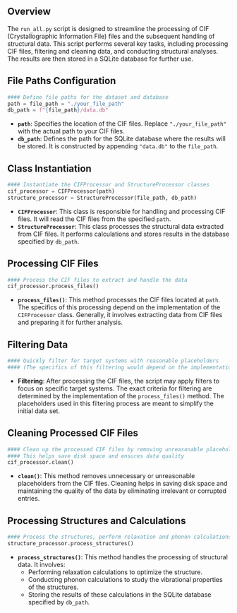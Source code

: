 
## Overview

The `run_all.py` script is designed to streamline the processing of CIF (Crystallographic Information File) files and the subsequent handling of structural data. This script performs several key tasks, including processing CIF files, filtering and cleaning data, and conducting structural analyses. The results are then stored in a SQLite database for further use.

## File Paths Configuration

```python
#### Define file paths for the dataset and database
path = file_path = "./your_file_path"
db_path = f"{file_path}/data.db"
```

- **`path`**: Specifies the location of the CIF files. Replace `"./your_file_path"` with the actual path to your CIF files.
- **`db_path`**: Defines the path for the SQLite database where the results will be stored. It is constructed by appending `"data.db"` to the `file_path`.

## Class Instantiation

```python
#### Instantiate the CIFProcessor and StructureProcessor classes
cif_processor = CIFProcessor(path)
structure_processor = StructureProcessor(file_path, db_path)
```

- **`CIFProcessor`**: This class is responsible for handling and processing CIF files. It will read the CIF files from the specified `path`.
- **`StructureProcessor`**: This class processes the structural data extracted from CIF files. It performs calculations and stores results in the database specified by `db_path`.

## Processing CIF Files

```python
#### Process the CIF files to extract and handle the data
cif_processor.process_files()
```

- **`process_files()`**: This method processes the CIF files located at `path`. The specifics of this processing depend on the implementation of the `CIFProcessor` class. Generally, it involves extracting data from CIF files and preparing it for further analysis.

## Filtering Data

```python
#### Quickly filter for target systems with reasonable placeholders
#### (The specifics of this filtering would depend on the implementation of `process_files`)
```

- **Filtering**: After processing the CIF files, the script may apply filters to focus on specific target systems. The exact criteria for filtering are determined by the implementation of the `process_files()` method. The placeholders used in this filtering process are meant to simplify the initial data set.

## Cleaning Processed CIF Files

```python
#### Clean up the processed CIF files by removing unreasonable placeholders
#### This helps save disk space and ensures data quality
cif_processor.clean()
```

- **`clean()`**: This method removes unnecessary or unreasonable placeholders from the CIF files. Cleaning helps in saving disk space and maintaining the quality of the data by eliminating irrelevant or corrupted entries.

## Processing Structures and Calculations

```python
#### Process the structures, perform relaxation and phonon calculations, and package the results into the database
structure_processor.process_structures()
```

- **`process_structures()`**: This method handles the processing of structural data. It involves:
  - Performing relaxation calculations to optimize the structure.
  - Conducting phonon calculations to study the vibrational properties of the structures.
  - Storing the results of these calculations in the SQLite database specified by `db_path`.



